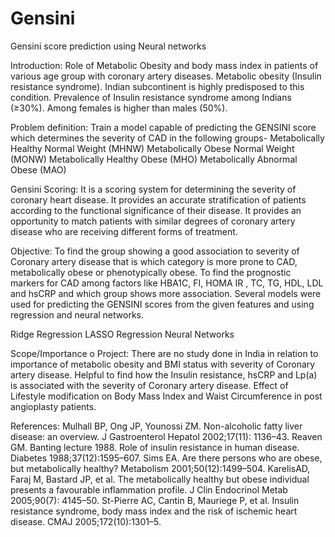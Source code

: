 # Gensini
Gensini score prediction using Neural networks

Introduction:
Role of Metabolic Obesity and body mass index in patients of various age group with coronary artery diseases.
Metabolic obesity (Insulin resistance syndrome).
Indian subcontinent is highly predisposed to this condition.
Prevalence of  Insulin resistance syndrome among Indians (≥30%).
Among females is higher than males (50%).


Problem definition:
Train a model capable of predicting the GENSINI score which determines the      severity of CAD in the following groups-
Metabolically Healthy Normal Weight (MHNW)
Metabolically Obese Normal Weight (MONW)
Metabolically Healthy Obese (MHO)
Metabolically Abnormal Obese (MAO)

Gensini Scoring:
It is a scoring system for determining the severity of coronary heart disease.
It provides an accurate stratification of patients according to the functional significance of their disease.
It provides an opportunity to match  patients with similar degrees of coronary artery disease who are receiving different forms of treatment.


Objective:
To find the group showing a good association to severity of Coronary artery disease that is which category is more prone to CAD, metabolically obese or phenotypically obese.
To find the prognostic markers for CAD among factors like HBA1C, FI, HOMA IR , TC, TG, HDL, LDL and hsCRP and which group shows more association.
Several models were used for predicting the GENSINI scores from the given features and using regression and neural networks.

Ridge Regression
LASSO Regression
Neural Networks


Scope/Importance o Project:
There are no study done in India in relation to importance of metabolic obesity and BMI status with severity of Coronary artery disease.
Helpful to find how the Insulin resistance, hsCRP and Lp(a) is associated with the severity of Coronary artery disease.
Effect of Lifestyle modification on Body Mass Index and Waist Circumference in post angioplasty patients.

References: 
Mulhall BP, Ong JP, Younossi ZM. Non-alcoholic fatty liver disease: an overview. J Gastroenterol Hepatol 2002;17(11): 1136–43.
Reaven GM. Banting lecture 1988. Role of insulin resistance in human disease. Diabetes 1988;37(12):1595–607.
Sims EA. Are there persons who are obese, but metabolically healthy? Metabolism 2001;50(12):1499–504.
KarelisAD, Faraj M, Bastard JP, et al. The metabolically healthy but obese individual presents a favourable inflammation profile. J Clin Endocrinol Metab 2005;90(7): 4145–50.
St-Pierre AC, Cantin B, Mauriege P, et al. Insulin resistance syndrome, body mass index and the risk of ischemic heart disease. CMAJ 2005;172(10):1301–5.
